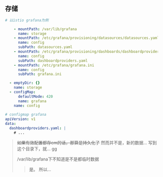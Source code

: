 



## 存储



```yaml
# 以istio grafana为例

    - mountPath: /var/lib/grafana
      name: storage
    - mountPath: /etc/grafana/provisioning/datasources/datasources.yaml
      name: config
      subPath: datasources.yaml
    - mountPath: /etc/grafana/provisioning/dashboards/dashboardproviders.yaml
      name: config
      subPath: dashboardproviders.yaml
    - mountPath: /etc/grafana/grafana.ini
      name: config
      subPath: grafana.ini

  - emptyDir: {}
    name: storage
  - configMap:
      defaultMode: 420
      name: grafana
    name: config   
    
# configmap grafana
apiVersion: v1
data:
  dashboardproviders.yaml: |
    # ...
```

> <del>如果有效配置都存cm的话，那算是持久化了</del> 然而并不是，新的数据... 写到这个目录下，就... gg
>
> /var/lib/grafana下不知道是不是都临时数据
>
> > 是。 所以...



